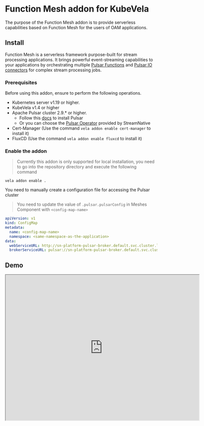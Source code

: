 # Function Mesh addon for KubeVela

The purpose of the Function Mesh addon is to provide serverless capabilities based on Function Mesh for the users of OAM applications.

## Install

Function Mesh is a serverless framework purpose-built for stream processing applications. It brings powerful event-streaming capabilities to your applications by orchestrating multiple [Pulsar Functions](https://functionmesh.io/docs/functions/function-overview) and [Pulsar IO connectors](https://functionmesh.io/docs/connectors/pulsar-io-overview) for complex stream processing jobs.

### Prerequisites

Before using this addon, ensure to perform the following operations.

- Kubernetes server v1.19 or higher.
- KubeVela v1.4 or higher
- Apache Pulsar cluster 2.9.* or higher.
  - Follow this [docs](https://pulsar.apache.org/docs/next/getting-started-helm/) to install Pulsar
  - Or you can choose the [Pulsar Operator](https://docs.streamnative.io/operators/pulsar-operator/pulsar-operator-install) provided by StreamNative
- Cert-Manager (Use the command `vela addon enable cert-manager` to install it)
- FluxCD (Use the command `vela addon enable fluxcd` to install it)

### Enable the addon

> Currently this addon is only supported for local installation, you need to go into the repository directory and execute the following command

```shell
vela addon enable .
```

You need to manually create a configuration file for accessing the Pulsar cluster

> You need to update the value of `.pulsar.pulsarConfig` in Meshes Component with `<config-map-name>`

```yaml
apiVersion: v1
kind: ConfigMap
metadata:
  name: <config-map-name>
  namespace: <same-namespace-as-the-application>
data:
  webServiceURL: http://sn-platform-pulsar-broker.default.svc.cluster.local:8080 # this is an example
  brokerServiceURL: pulsar://sn-platform-pulsar-broker.default.svc.cluster.local:6650 # this is an example
```

## Demo

<!DOCTYPE html>
<html>
<body>

<iframe src="https://drive.google.com/file/d/1HuvLalaC7swdoFJ1iFjpsXhrL9C-iSBy/preview" width="640" height="480" allow="autoplay"></iframe>

</body>
</html>

